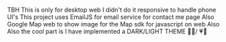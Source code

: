 TBH 
This is only for desktop web I didn't do it responsive to handle phone UI's
This project uses EmailJS for email service for contact me page 
Also Google Map web to show image for the Map sdk for javascript on web 
Also Also the cool part is I have implemented a DARK/LIGHT THEME 💙💛/ 💗🤍
